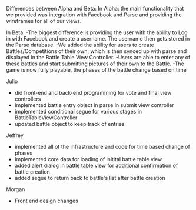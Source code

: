 Differences between Alpha and Beta: In Alpha: the main functionality that we provided was integration with Facebook and Parse and providing the wireframes for all of our views.

In Beta: 
-The biggest difference is providing the user with the ability to Log in with Facebook and create a username. The username then gets stored in the Parse database. 
-We added the ability for users to create Battles/Competitions of their own, which is then synced up with parse and displayed in the Battle Table View Controller. 
-Users are able to enter any of these battles and start submitting pictures of their own to the Battle.
-The game is now fully playable, the phases of the battle change based on time


Julio
- did front-end and back-end programming for vote and final view controllers
- implemented battle entry object in parse in submit view controller
- implemented conditional segue for various stages in BattleTableViewController
- updated battle object to keep track of entries

Jeffrey
- implemented all of the infrastructure and code for time based change of phases
- implemented core data for loading of initital battle table view
- added alert dialog in battle table view for additional confirmation of battle creation 
- added segue to return back to battle's list after battle creation

Morgan
- Front end design changes